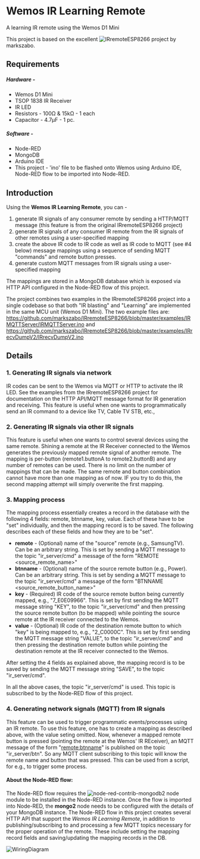 # Wemos IR Learning Remote
A learning IR remote using the Wemos D1 Mini 

This project is based on the excellent ![IRremoteESP8266](https://github.com/markszabo/IRremoteESP8266) project by markszabo.

## Requirements
##### Hardware - 
- Wemos D1 Mini
- TSOP 1838 IR Receiver
- IR LED
- Resistors - 100Ω & 15kΩ - 1 each
- Capacitor - 4.7μF - 1 pc.
##### Software -
- Node-RED
- MongoDB
- Arduino IDE
- This project - 'ino' file to be flashed onto Wemos using Arduino IDE, Node-RED flow to be imported into Node-RED.

## Introduction
Using the **Wemos IR Learning Remote**, you can -
1. generate IR signals of any consumer remote by sending a HTTP/MQTT message (this feature is from the original IRremoteESP8266 project)
2. generate IR signals of any consumer IR remote from the IR signals of other remotes using a user-specified mapping
3. create the above IR code to IR code as well as IR code to MQTT (see #4 below) message mappings using a sequence of sending MQTT "commands" and remote button presses. 
4. generate custom MQTT messages from IR signals using a user-specified mapping

The  mappings are stored in a MongoDB database which is exposed via HTTP API configured in the Node-RED flow of this project.

The project combines two examples in the IRremoteESP8266 project into a single codebase so that both "IR blasting" and "Learning" are implemented in the same MCU unit (Wemos D1 Mini). The two example files are:
https://github.com/markszabo/IRremoteESP8266/blob/master/examples/IRMQTTServer/IRMQTTServer.ino
and
https://github.com/markszabo/IRremoteESP8266/blob/master/examples/IRrecvDumpV2/IRrecvDumpV2.ino

## Details
### 1. Generating IR signals via network
IR codes can be sent to the Wemos via MQTT or HTTP to activate the IR LED. See the examples from the IRremoteESP8266 project for documentation on the HTTP API/MQTT message format for IR generation and receiving. This feature is useful when one wants to programmatically send an IR command to a device like TV, Cable TV STB, etc.,

### 2. Generating IR signals via other IR signals
This feature is useful when one wants to control several devices using the same remote. Shining a remote at the IR Receiver connected to the Wemos generates the previously mapped remote signal of another remote. The mapping is per-button (remote1.buttonA to remote2.buttonB) and any number of remotes can be used. There is no limit on the number of mappings that can be made. The same remote and button combination cannot have more than one mapping as of now. IF you try to do this, the second mapping attempt will simply overwrite the first mapping.

### 3. Mapping process
The mapping process essentially creates a record in the database with the following 4 fields:
remote, btnname, key, value. Each of these have to be "set" individually, and then the mapping record is to be saved.
The following describes each of these fields and how they are to be "set".

* **remote** - (Optional) name of the "source" remote (e.g., SamsungTV). Can be an arbitrary string. This is set by sending a MQTT message to the topic "ir_server/cmd" a message of the form "REMOTE <source_remote_name>"
* **btnname** - (Optional) name of the source remote button (e.g., Power). Can be an arbitrary string. This is set by sending a MQTT message to the topic "ir_server/cmd" a message of the form "BTNNAME <source_remote_button_name>"
* **key** - (Required) IR code of the source remote button being currently mapped, e.g., "7_E0E09966". This is set by first sending the MQTT message string "KEY", to the topic "ir_server/cmd" and then pressing the source remote button (to be mapped) while pointing the source remote at the IR receiver connected to the Wemos.
* **value** - (Optional) IR code of the destination remote button to which "key" is being mapped to, e.g., "2_C0000C". This is set by first sending the MQTT message string "VALUE", to the topic "ir_server/cmd" and then pressing the destination remote button while pointing the destination remote at the IR receiver connected to the Wemos.

After setting the 4 fields as explained above, the mapping record is to be saved by sending the MQTT message string "SAVE", to the topic "ir_server/cmd".

In all the above cases, the topic "ir_server/cmd" is used. This topic is subscribed to by the Node-RED flow of this project.

### 4. Generating network signals (MQTT) from IR signals
This feature can be used to trigger programmatic events/processes using an IR remote. To use this feature, one has to create a mapping as described above, with the value seting omitted. Now, whenever a mapped remote button is pressed (pointing the remote at the Wemos' IR REceiver), an MQTT message of the form "<remote:btnname>" is published on the topic "ir_server/btn". So any MQTT client subscribing to this topic will know the remote name and button that was pressed. This can be used from a script, for e.g., to trigger some process. 

#### About the Node-RED flow:
The Node-RED flow requires the ![node-red-contrib-mongodb2](https://github.com/ozomer/node-red-contrib-mongodb2) node module to be installed in the Node-RED instance. Once the flow is imported into Node-RED, the **mongo2** node needs to be configured with the details of your MongoDB instance. 
The Node-RED flow in this project creates several HTTP API that support the *Wemos IR Learning Remote*, in addition to publishing/subscribing to and processing a few MQTT topics necessary for the proper operation of the remote. These include setting the mapping record fields and saving/updating the mapping records in the DB.



![WiringDiagram](https://github.com/ajithvasudevan/WemosIRLearningRemote/raw/master/Wemos%20Learning%20Remote%20-%20Wiring%20Diagram.png)
